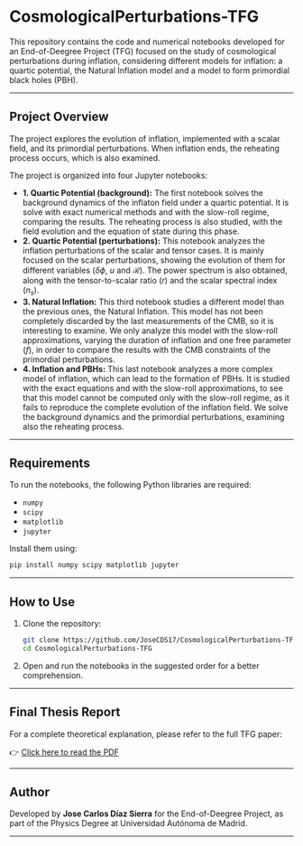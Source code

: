 # CosmologicalPerturbations-TFG

This repository contains the code and numerical notebooks developed for an End-of-Deegree Project (TFG) focused on the study of cosmological perturbations during inflation, considering different models for inflation: a quartic potential, the Natural Inflation model and a model to form primordial black holes (PBH).

---

## Project Overview

The project explores the evolution of inflation, implemented with a scalar field, and its primordial perturbations. When inflation ends, the reheating process occurs, which is also examined. 

The project is organized into four Jupyter notebooks: 

* **1. Quartic Potential (background):** The first notebook solves the background dynamics of the inflaton field under a quartic potential. It is solve with exact numerical methods and with the slow-roll regime, comparing the results. The reheating process is also studied, with the field evolution and the equation of state during this phase. 
* **2. Quartic Potential (perturbations):** This notebook analyzes the inflation perturbations of the scalar and tensor cases. It is mainly focused on the scalar perturbations, showing the evolution of them for different variables ($\delta \phi$, $u$ and $\mathcal{R}$). The power spectrum is also obtained, along with the tensor-to-scalar ratio ($r$) and the scalar spectral index ($n_s$). 
* **3. Natural Inflation:** This third notebook studies a different model than the previous ones, the Natural Inflation. This model has not been completely discarded by the last measurements of the CMB, so it is interesting to examine. We only analyze this model with the slow-roll approximations, varying the duration of inflation and one free parameter ($f$), in order to compare the results with the CMB constraints of the primordial perturbations. 
* **4. Inflation and PBHs:** This last notebook analyzes a more complex model of inflation, which can lead to the formation of PBHs. It is studied with the exact equations and with the slow-roll approximations, to see that this model cannot be computed only with the slow-roll regime, as it fails to reproduce the complete evolution of the inflation field. We solve the background dynamics and the primordial perturbations, examining also the reheating process. 
  
---

## Requirements

To run the notebooks, the following Python libraries are required:

* `numpy`
* `scipy`
* `matplotlib`
* `jupyter`

Install them using:

```bash
pip install numpy scipy matplotlib jupyter
```

---

## How to Use

1. Clone the repository:

   ```bash
   git clone https://github.com/JoseCDS17/CosmologicalPerturbations-TFG.git
   cd CosmologicalPerturbations-TFG
   ```

2. Open and run the notebooks in the suggested order for a better comprehension.

---

## Final Thesis Report

For a complete theoretical explanation, please refer to the full TFG paper:

👉 [Click here to read the PDF](0.Paper_CosmologicalPerturbations.pdf)

---

## Author

Developed by **Jose Carlos Díaz Sierra** for the End-of-Deegree Project, as part of the Physics Degree at Universidad Autónoma de Madrid.

---
